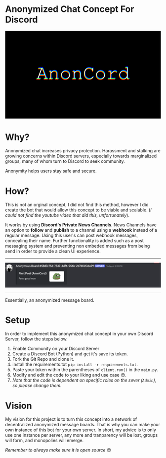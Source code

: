 # Anonymized Chat Concept For Discord 
![AnonCord Logo](images/logo.png)
# Why? 
Anonymized chat increases privacy protection. Harassment and stalking are growing concerns within Discord servers, especially towards marginalized groups, many of whom turn to Discord to seek community.
 
Anonymity helps users stay safe and secure. 
# How? 
This is not an orginal concept, I did not find this method, however I did create the bot that would allow this concept to be viable and scalable. (*I could not find the youtube video that did this, unfortunately*). 

It works by using **Discord's Private News Channels**. News Channels have an option to **follow** and **publish** to a channel using a **webhook** instead of a regular message. Using this user's can post webhook messages, concealing their name. Further functionality is added such as a post messaging system and preventing non embeded messages from being send in order to provide a clean UI experience.

---
![AnonCord Logo](images/message.png)

---
Essentially, an anonymized message board. 
# Setup 
In order to implement this anonymized chat concept in your own Discord Server, follow the steps below. 
1. Enable Community on your Discord Server
2. Create a Discord Bot (Python) and get it's save its token.
3. Fork the Git Repo and clone it. 
4. install the requirements.txt `pip install -r requirements.txt`. 
5. Paste your token within the parentheses of `client.run()` in the `main.py`.
6. Modify and edit the code to your liking and use case 😊.
7. *Note that the code is dependent on specific roles on the sever (`Admin`), so please change them.*
# Vision 
My vision for this project is to turn this concept into a network of decentralized anonymized message boards. That is why you can make your own instance of this bot for your own server. In short, my advice is to only use one instance per server, any more and tranparency will be lost, groups will form, and monopolies will emerge.

*Remember to always make sure it is open source* 😊
